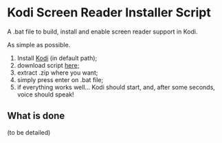 # Kodi Screen Reader Installer Script

A .bat file to build, install and enable screen reader support in Kodi.

As simple as possible.

1. Install [Kodi][1] (in default path);
2. download script [here;][2]
3. extract .zip where you want;
4. simply press enter on .bat file;
5. if everything works well... Kodi should start, and, after some seconds, voice should speak!

## What is done

(to be detailed)


[1]: https://kodi.tv/download/windows
[2]: https://codeload.github.com/ABuffEr/kodiSRInstallerScript/zip/main
